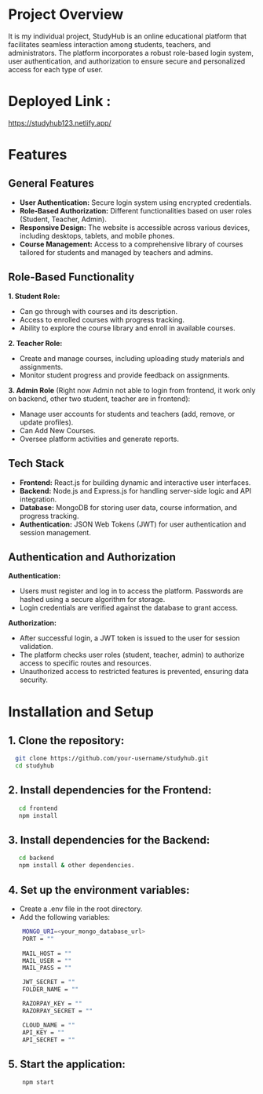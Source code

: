 
# Project Overview
It is my individual project,
StudyHub is an online educational platform that facilitates seamless interaction among students, teachers, and administrators. The platform incorporates a robust role-based login system, user authentication, and authorization to ensure secure and personalized access for each type of user.

# Deployed Link : 
https://studyhub123.netlify.app/

# Features

## General Features
- **User Authentication:** Secure login system using encrypted credentials.
- **Role-Based Authorization:** Different functionalities based on user roles (Student, Teacher, Admin).
- **Responsive Design:** The website is accessible across various devices, including desktops, tablets, and mobile phones.
- **Course Management:** Access to a comprehensive library of courses tailored for students and managed by teachers and admins.

## Role-Based Functionality
   **1. Student Role:**
  - Can go through with courses and its description.
  - Access to enrolled courses with progress tracking.
  - Ability to explore the course library and enroll in available  courses.
  
  **2. Teacher Role:**
  - Create and manage courses, including uploading study materials and assignments.
  - Monitor student progress and provide feedback on assignments.
  
  **3. Admin Role** (Right now Admin not able to login from frontend, it work only on backend, other two student, teacher are in frontend):
  - Manage user accounts for students and teachers (add, remove, or update profiles).
  - Can Add New Courses.
  - Oversee platform activities and generate reports.

## Tech Stack
 - **Frontend:** React.js for building dynamic and interactive user interfaces.
 - **Backend:** Node.js and Express.js for handling server-side logic and API integration.
 - **Database:** MongoDB for storing user data, course information, and progress tracking.
 - **Authentication:** JSON Web Tokens (JWT) for user authentication and session management.

 ## Authentication and Authorization
**Authentication:**
- Users must register and log in to access the platform.
Passwords are hashed using a secure algorithm for storage.
- Login credentials are verified against the database to grant access.
  
**Authorization:**
- After successful login, a JWT token is issued to the user for session validation.
- The platform checks user roles (student, teacher, admin) to authorize access to specific routes and resources.
- Unauthorized access to restricted features is prevented, ensuring data security.
# Installation and Setup

## 1. Clone the repository:

```bash
  git clone https://github.com/your-username/studyhub.git  
  cd studyhub
```


## 2. Install dependencies for the Frontend:

```bash
   cd frontend  
   npm install
```

## 3. Install dependencies for the Backend:

```bash
   cd backend  
   npm install & other dependencies.
```

## 4. Set up the environment variables:

- Create a .env file in the root directory.
- Add the following variables:

```bash
    MONGO_URI=<your_mongo_database_url>  
    PORT = ""
    
    MAIL_HOST = ""
    MAIL_USER = ""
    MAIL_PASS = ""

    JWT_SECRET = ""
    FOLDER_NAME = ""

    RAZORPAY_KEY = ""
    RAZORPAY_SECRET = ""

    CLOUD_NAME = ""
    API_KEY = ""
    API_SECRET = ""
```

## 5. Start the application: 
```bash
    npm start   
```

